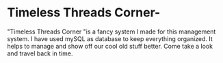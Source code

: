 # Timeless Threads Corner-
"Timeless Threads Corner "is a fancy system I made for this management system. I have used mySQL as database to keep everything organized. It helps to manage and show off our cool old stuff better. Come take a look and travel back in time.
